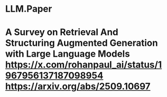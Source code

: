 # LLM.Paper
# A Survey on Retrieval And Structuring Augmented Generation with Large Language Models https://x.com/rohanpaul_ai/status/1967956137187098954 https://arxiv.org/abs/2509.10697
